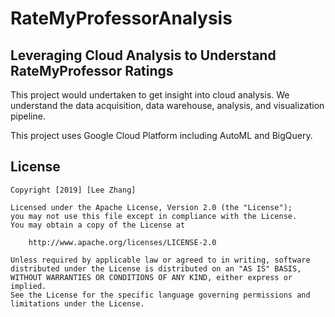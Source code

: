 # RateMyProfessorAnalysis
## Leveraging Cloud Analysis to Understand RateMyProfessor Ratings

This project would undertaken to get insight into cloud analysis. We understand the data acquisition, data warehouse, analysis, and visualization pipeline.

This project uses Google Cloud Platform including AutoML and BigQuery.

## License

    Copyright [2019] [Lee Zhang]

    Licensed under the Apache License, Version 2.0 (the "License");
    you may not use this file except in compliance with the License.
    You may obtain a copy of the License at

        http://www.apache.org/licenses/LICENSE-2.0

    Unless required by applicable law or agreed to in writing, software
    distributed under the License is distributed on an "AS IS" BASIS,
    WITHOUT WARRANTIES OR CONDITIONS OF ANY KIND, either express or implied.
    See the License for the specific language governing permissions and
    limitations under the License.
